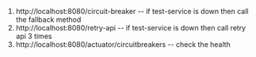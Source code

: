 1) http://localhost:8080/circuit-breaker 
    -- if test-service is down then call the fallback method
3) http://localhost:8080/retry-api
 -- if test-service is down then call retry api 3 times
4) http://localhost:8080/actuator/circuitbreakers
    -- check the health  
